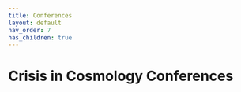 ```yaml
---
title: Conferences
layout: default
nav_order: 7
has_children: true
---
```


# Crisis in Cosmology Conferences

